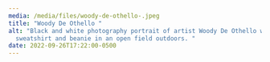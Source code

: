 ```yaml
---
media: /media/files/woody-de-othello-.jpeg
title: "Woody De Othello "
alt: "Black and white photography portrait of artist Woody De Othello wearing a
  sweatshirt and beanie in an open field outdoors. "
date: 2022-09-26T17:22:00-0500
---
```


